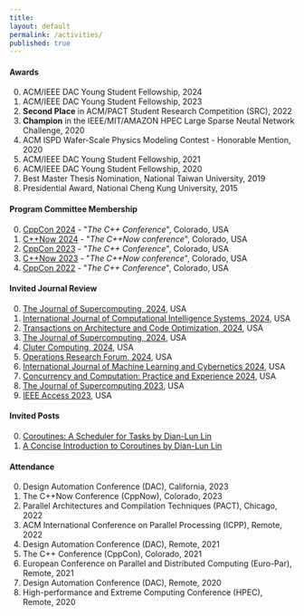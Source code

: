 ```yaml
---
title:
layout: default
permalink: /activities/
published: true
---
```


#### Awards
0. ACM/IEEE DAC Young Student Fellowship, 2024
0. ACM/IEEE DAC Young Student Fellowship, 2023
0. **Second Place** in ACM/PACT Student Research Competition (SRC), 2022
0. **Champion** in the IEEE/MIT/AMAZON HPEC Large Sparse Neutal Network Challenge, 2020
0. ACM ISPD Wafer-Scale Physics Modeling Contest - Honorable Mention, 2020
0. ACM/IEEE DAC Young Student Fellowship, 2021
0. ACM/IEEE DAC Young Student Fellowship, 2020
0. Best Master Thesis Nomination, National Taiwan University, 2019
0. Presidential Award, National Cheng Kung University, 2015

#### Program Committee Membership
0. [CppCon 2024](https://cppcon.org/) - "<i>The C++ Conference</i>", Colorado, USA
0. [C++Now 2024](https://cppnow.org/) - "<i>The C++Now conference</i>", Colorado, USA
0. [CppCon 2023](https://cppcon.org/) - "<i>The C++ Conference</i>", Colorado, USA
0. [C++Now 2023](https://cppnow.org/) - "<i>The C++Now conference</i>", Colorado, USA
0. [CppCon 2022](https://cppcon.org/) - "<i>The C++ Conference</i>", Colorado, USA

#### Invited Journal Review
0. [The Journal of Supercomputing, 2024](https://link.springer.com/journal/11227), USA
0. [International Journal of Computational Intelligence Systems, 2024](https://link.springer.com/journal/44196), USA
0. [Transactions on Architecture and Code Optimization, 2024](https://dl.acm.org/journal/taco), USA
0. [The Journal of Supercomputing, 2024](https://link.springer.com/journal/11227), USA
0. [Cluter Computing, 2024](https://link.springer.com/journal/10586), USA
0. [Operations Research Forum, 2024](https://link.springer.com/journal/43069), USA
0. [International Journal of Machine Learning and Cybernetics 2024](https://link.springer.com/journal/13042), USA
0. [Concurrency and Computation: Practice and Experience 2024](https://onlinelibrary.wiley.com/journal/15320634), USA
0. [The Journal of Supercomputing 2023](https://link.springer.com/journal/11227), USA
0. [IEEE Access 2023](https://ieeeaccess.ieee.org/), USA
<!--0. [IPDPS 2024](https://www.ipdps.org/) - "<i> IEEE International Parallel & Distributed Processing Symposium</i>", California, USA-->
<!--0. [ICCD 2023](https://www.iccd-conf.com/Home.html) - "<i>International Conference on Computer Design</i>", Washington DC, USA-->
<!--0. [SC 2023](https://sc23.supercomputing.org/) - "<i>Super Computing</i>", Colorado, USA-->
<!--0. [DAC 2023](https://www.dac.com/) - "<i>Design Automation Conference</i>", California, USA-->
<!--0. [DAC 2022](https://www.dac.com/) - "<i>Design Automation Conference</i>", California, USA-->

#### Invited Posts
0. [Coroutines: A Scheduler for Tasks by Dian-Lun Lin](https://www.modernescpp.com/index.php/coroutines-a-scheduler-for-tasks-by-dian-lun-li/)
0. [A Concise Introduction to Coroutines by Dian-Lun Lin](https://www.modernescpp.com/index.php/a-concise-introduction-to-coroutines-by-dian-lun-li/)

#### Attendance
0. Design Automation Conference (DAC), California, 2023
0. The C++Now Conference (CppNow), Colorado, 2023
0. Parallel Architectures and Compilation Techniques (PACT), Chicago, 2022
0. ACM International Conference on Parallel Processing (ICPP), Remote, 2022
0. Design Automation Conference (DAC), Remote, 2021
0. The C++ Conference (CppCon), Colorado, 2021
0. European Conference on Parallel and Distributed Computing (Euro-Par), Remote, 2021
0. Design Automation Conference (DAC), Remote, 2020
0. High-performance and Extreme Computing Conference (HPEC), Remote, 2020

